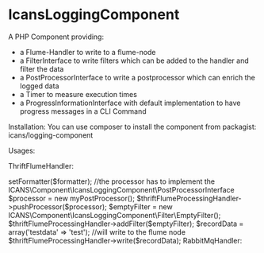 IcansLoggingComponent
=====================

A PHP Component providing:
- a Flume-Handler to write to a flume-node
- a FilterInterface to write filters which can be added to the handler and filter the data
- a PostProcessorInterface to write a postprocessor which can enrich the logged data
- a Timer to measure execution times
- a ProgressInformationInterface with default implementation to have progress messages in a CLI Command

Installation:
You can use composer to install the component from packagist:
icans/logging-component

Usages:

ThriftFlumeHandler:

<?php
$host =  localhost
$port =  9129
$thriftSocket = new Thrift\Transport\TSocket($host, $port);
$thriftTransport = new Thrift\Transport\TBufferedTransport($thriftSocket);
$thriftProtocol = new Thrift\Protocol\TBinaryProtocolAccelerated($thriftTransport);
$thriftFlumeClient = new ICANS\Component\IcansLoggingComponent\Flume\ThriftFlumeEventServerClient($thriftProtocol)


$thriftFlumeProcessingHandler = new ThriftFlumeProcessingHandler($thriftTransport, $thriftFlumeClient);

$formatter = new Monolog\Formatter\JsonFormatter();
$thriftFlumeProcessingHandler->setFormatter($formatter);

//the processor has to implement the ICANS\Component\IcansLoggingComponent\PostProcessorInterface
$processor = new myPostProcessor();
$thriftFlumeProcessingHandler->pushProcessor($processor);

$emptyFilter = new ICANS\Component\IcansLoggingComponent\Filter\EmptyFilter();
$thriftFlumeProcessingHandler->addFilter($emptyFilter);

$recordData = array('testdata' => 'test');

//will write to the flume node
$thriftFlumeProcessingHandler->write($recordData);

RabbitMqHandler:

<?php